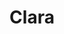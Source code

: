 ---
title: Clara
artigo: a
picture: /images/c/Clara.jpg
background: /images/fundos/coracao.jpg
style: style-verde2
description: Brilha, brilha...
full-description: Brilha, brilha! Como o próprio nome sugere, Clara, que tem origem no latim, clarus, quer dizer brilhante, luminosa! Por onde passa é percebida por sua luz e obstinação. Conselho, se estiver na rua e encontrar uma Clara, use seus óculos escuros e deixe-a brilhar!
---